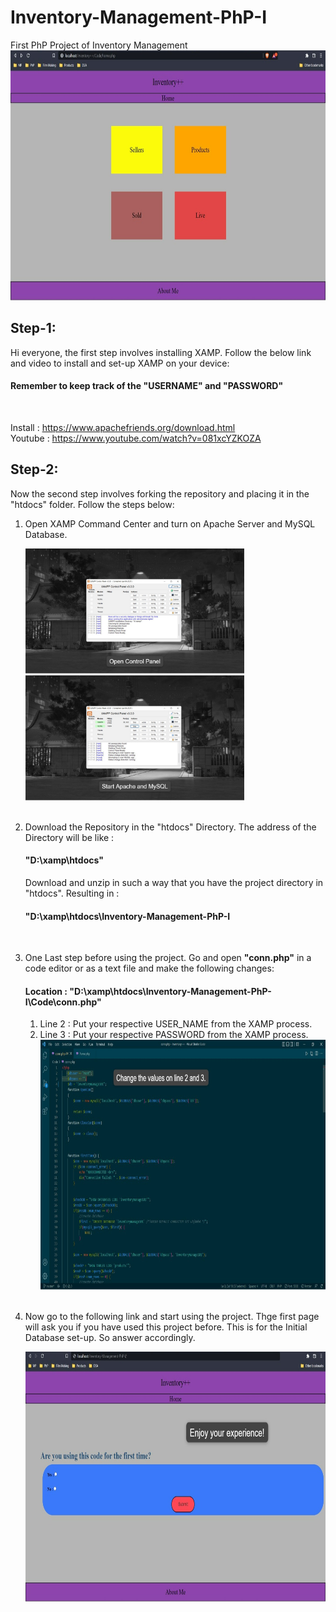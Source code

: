 # Inventory-Management-PhP-I
First PhP Project of Inventory Management
<br>
<img src = "https://github.com/Bilal2001/Inventory-Management-PhP-I/blob/master/Docs/imgsGIt/home.jpeg" style = "height:400px; width:700px;">

## Step-1:
<p> Hi everyone, the first step involves installing XAMP. Follow the below link and video to install and set-up XAMP on your device: </p>

<h4> Remember to keep track of the <b>"USERNAME"</b> and <b>"PASSWORD"</b> </h4><br>

Install : https://www.apachefriends.org/download.html<br>
Youtube : https://www.youtube.com/watch?v=081xcYZKOZA

## Step-2:
<p> Now the second step involves forking the repository and placing it in the "htdocs" folder. Follow the steps below: </p>
<ol>
    <li> 
        <p> Open XAMP Command Center and turn on Apache Server and MySQL Database. </p>
        <img src = "https://github.com/Bilal2001/Inventory-Management-PhP-I/blob/master/Docs/imgsGIt/openXAMP.jpeg" style = "height:200px; width:350px;">
        <img src = "https://github.com/Bilal2001/Inventory-Management-PhP-I/blob/master/Docs/imgsGIt/startStuff.jpeg" style = "height:200px; width:350px;">
    </li><br>
    <li>
        <p> Download the Repository in the "htdocs" Directory. The address of the Directory will be like :<br>
        <h4>"D:\xamp\htdocs"</h4>
        Download and unzip in such a way that you have the project directory in "htdocs". Resulting in : <br>
        <h4>"D:\xamp\htdocs\Inventory-Management-PhP-I</h4></p>
    </li><br>
    <li>
        <p> One Last step before using the project. Go and open <b>"conn.php"</b> in a code editor or as a text file and make the following changes:<p>
        <h4>Location : "D:\xamp\htdocs\Inventory-Management-PhP-I\Code\conn.php"</h4> 
        <ol> 
            <li> Line 2 : Put your respective USER_NAME from the XAMP process. </li>
            <li> Line 3 : Put your respective PASSWORD from the XAMP process. </li>
            <img src = "https://github.com/Bilal2001/Inventory-Management-PhP-I/blob/master/Docs/imgsGIt/changeCon.jpeg" style = "height:400px; width:700px;">
        </ol>
    </li><br>
    <li>
        <p> Now go to the following link and start using the project. Thge first page will ask you if you have used this project before. This is for the Initial Database set-up. So answer accordingly. </p>
        <img src = "https://github.com/Bilal2001/Inventory-Management-PhP-I/blob/master/Docs/imgsGIt/enjoy.jpeg" style = "height:400px; width:700px;">
    </li>
</ol>
